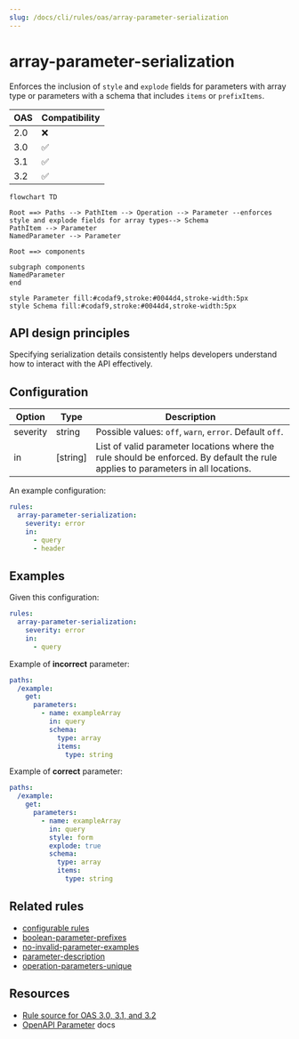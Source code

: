 ```yaml
---
slug: /docs/cli/rules/oas/array-parameter-serialization
---
```


# array-parameter-serialization

Enforces the inclusion of `style` and `explode` fields for parameters with array type or parameters with a schema that includes `items` or `prefixItems`.

| OAS | Compatibility |
| --- | ------------- |
| 2.0 | ❌            |
| 3.0 | ✅            |
| 3.1 | ✅            |
| 3.2 | ✅            |

```mermaid
flowchart TD

Root ==> Paths --> PathItem --> Operation --> Parameter --enforces style and explode fields for array types--> Schema
PathItem --> Parameter
NamedParameter --> Parameter

Root ==> components

subgraph components
NamedParameter
end

style Parameter fill:#codaf9,stroke:#0044d4,stroke-width:5px
style Schema fill:#codaf9,stroke:#0044d4,stroke-width:5px
```

## API design principles

Specifying serialization details consistently helps developers understand how to interact with the API effectively.

## Configuration

| Option   | Type     | Description                                                                                                                      |
| -------- | -------- | -------------------------------------------------------------------------------------------------------------------------------- |
| severity | string   | Possible values: `off`, `warn`, `error`. Default `off`.                                                                          |
| in       | [string] | List of valid parameter locations where the rule should be enforced. By default the rule applies to parameters in all locations. |

An example configuration:

```yaml
rules:
  array-parameter-serialization:
    severity: error
    in:
      - query
      - header
```

## Examples

Given this configuration:

```yaml
rules:
  array-parameter-serialization:
    severity: error
    in:
      - query
```

Example of **incorrect** parameter:

```yaml
paths:
  /example:
    get:
      parameters:
        - name: exampleArray
          in: query
          schema:
            type: array
            items:
              type: string
```

Example of **correct** parameter:

```yaml
paths:
  /example:
    get:
      parameters:
        - name: exampleArray
          in: query
          style: form
          explode: true
          schema:
            type: array
            items:
              type: string
```

## Related rules

- [configurable rules](../configurable-rules.md)
- [boolean-parameter-prefixes](./boolean-parameter-prefixes.md)
- [no-invalid-parameter-examples](./no-invalid-parameter-examples.md)
- [parameter-description](./parameter-description.md)
- [operation-parameters-unique](./operation-parameters-unique.md)

## Resources

- [Rule source for OAS 3.0, 3.1, and 3.2](https://github.com/Redocly/redocly-cli/blob/main/packages/core/src/rules/oas3/array-parameter-serialization.ts)
- [OpenAPI Parameter](https://redocly.com/docs/openapi-visual-reference/parameter/) docs

